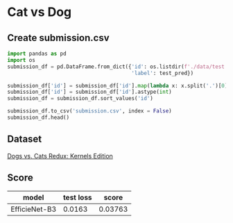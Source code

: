 # Cat vs Dog

## Create submission.csv
```python
import pandas as pd
import os
submission_df = pd.DataFrame.from_dict({'id': os.listdir(f'./data/test'),
                                        'label': test_pred})

submission_df['id'] = submission_df['id'].map(lambda x: x.split('.')[0])
submission_df['id'] = submission_df['id'].astype(int)
submission_df = submission_df.sort_values('id')

submission_df.to_csv('submission.csv', index = False)
submission_df.head()
```
## Dataset
[Dogs vs. Cats Redux: Kernels Edition](https://www.kaggle.com/c/dogs-vs-cats-redux-kernels-edition/data)

## Score
| model | test loss | score |
|---|---|---|
| EfficieNet-B3 | 0.0163 | 0.03763 |

